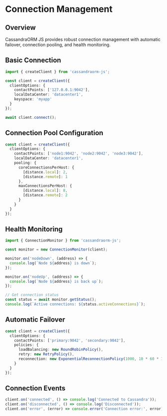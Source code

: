 # Connection Management

## Overview
CassandraORM JS provides robust connection management with automatic failover, connection pooling, and health monitoring.

## Basic Connection

```typescript
import { createClient } from 'cassandraorm-js';

const client = createClient({
  clientOptions: {
    contactPoints: ['127.0.0.1:9042'],
    localDataCenter: 'datacenter1',
    keyspace: 'myapp'
  }
});

await client.connect();
```

## Connection Pool Configuration

```typescript
const client = createClient({
  clientOptions: {
    contactPoints: ['node1:9042', 'node2:9042', 'node3:9042'],
    localDataCenter: 'datacenter1',
    pooling: {
      coreConnectionsPerHost: {
        [distance.local]: 2,
        [distance.remote]: 1
      },
      maxConnectionsPerHost: {
        [distance.local]: 8,
        [distance.remote]: 2
      }
    }
  }
});
```

## Health Monitoring

```typescript
import { ConnectionMonitor } from 'cassandraorm-js';

const monitor = new ConnectionMonitor(client);

monitor.on('nodeDown', (address) => {
  console.log(`Node ${address} is down`);
});

monitor.on('nodeUp', (address) => {
  console.log(`Node ${address} is back up`);
});

// Get connection status
const status = await monitor.getStatus();
console.log(`Active connections: ${status.activeConnections}`);
```

## Automatic Failover

```typescript
const client = createClient({
  clientOptions: {
    contactPoints: ['primary:9042', 'secondary:9042'],
    policies: {
      loadBalancing: new RoundRobinPolicy(),
      retry: new RetryPolicy(),
      reconnection: new ExponentialReconnectionPolicy(1000, 10 * 60 * 1000)
    }
  }
});
```

## Connection Events

```typescript
client.on('connected', () => console.log('Connected to Cassandra'));
client.on('disconnected', () => console.log('Disconnected'));
client.on('error', (error) => console.error('Connection error:', error));
```

